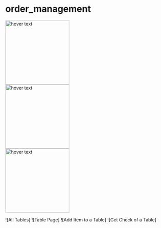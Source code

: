 # order_management
<div class="row">
  <div class="column">
    <img src="http://leventguner.net/order_management/main_menu.png" width="200" title="hover text">
  </div>
  <div class="column">
    <img src="http://leventguner.net/order_management/all_tables.png" width="200" title="hover text">
  </div>
  <div class="column">
    <img src="http://leventguner.net/order_management/table.png" width="200" title="hover text">
  </div>
</div>





![All Tables]
![Table Page]
![Add Item to a Table]
![Get Check of a Table]
